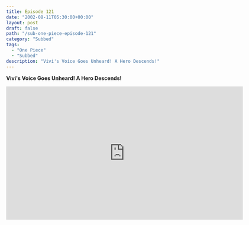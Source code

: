 ```yaml
---
title: Episode 121
date: "2002-08-11T05:30:00+00:00"
layout: post
draft: false
path: "/sub-one-piece-episode-121"
category: "Subbed"
tags:
  - "One Piece"
  - "Subbed"
description: "Vivi's Voice Goes Unheard! A Hero Descends!"
---
```


**Vivi's Voice Goes Unheard! A Hero Descends!**

<iframe width="640" height="360" src="https://www.rapidvideo.com/e/FXORNXNVQO" frameborder="0" marginwidth=0 marginheight=0 scrolling=no allowfullscreen></iframe>


